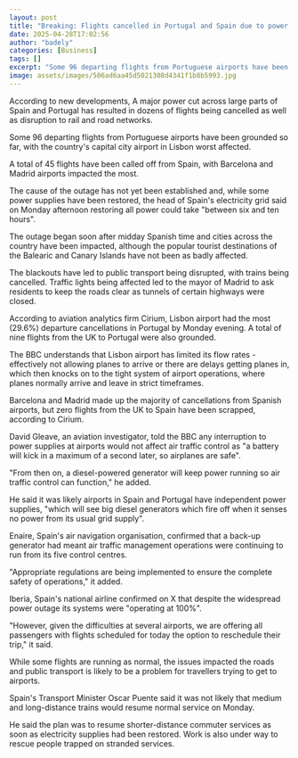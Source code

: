 ```yaml
---
layout: post
title: "Breaking: Flights cancelled in Portugal and Spain due to power cut"
date: 2025-04-28T17:02:56
author: "badely"
categories: [Business]
tags: []
excerpt: "Some 96 departing flights from Portuguese airports have been grounded so far, while 45 have been called off from Spain."
image: assets/images/506ad6aa45d5021308d4341f1b8b5993.jpg
---
```


According to new developments, A major power cut across large parts of Spain and Portugal has resulted in dozens of flights being cancelled as well as disruption to rail and road networks.

Some 96 departing flights from Portuguese airports have been grounded so far, with the country's capital city airport in Lisbon worst affected.

A total of 45 flights have been called off from Spain, with Barcelona and Madrid airports impacted the most.

The cause of the outage has not yet been established and, while some power supplies have been restored, the head of Spain's electricity grid said on Monday afternoon restoring all power could take "between six and ten hours".

The outage began soon after midday Spanish time and cities across the country have been impacted, although the popular tourist destinations of the Balearic and Canary Islands have not been as badly affected.

The blackouts have led to public transport being disrupted, with trains being cancelled. Traffic lights being affected led to the mayor of Madrid to ask residents to keep the roads clear as tunnels of certain highways were closed. 

According to aviation analytics firm Cirium, Lisbon airport had the most (29.6%) departure cancellations in Portugal by Monday evening. A total of nine flights from the UK to Portugal were also grounded.

The BBC understands that Lisbon airport has limited its flow rates - effectively not allowing planes to arrive or there are delays getting planes in, which then knocks on to the tight system of airport operations, where planes normally arrive and leave in strict timeframes.

Barcelona and Madrid made up the majority of cancellations from Spanish airports, but zero flights from the UK to Spain have been scrapped, according to Cirium.

David Gleave, an aviation investigator, told the BBC any interruption to power supplies at airports would not affect air traffic control as "a battery will kick in a maximum of a second later, so airplanes are safe".

"From then on, a diesel-powered generator will keep power running so air traffic control can function," he added.

He said it was likely airports in Spain and Portugal have independent power supplies, "which will see big diesel generators which fire off when it senses no power from its usual grid supply".

Enaire, Spain's air navigation organisation, confirmed that a back-up generator had meant air traffic management operations were continuing to run from its five control centres.

"Appropriate regulations are being implemented to ensure the complete safety of operations," it added.

Iberia, Spain's national airline confirmed on X that despite the widespread power outage its systems were "operating at 100%".

"However, given the difficulties at several airports, we are offering all passengers with flights scheduled for today the option to reschedule their trip," it said.

While some flights are running as normal, the issues impacted the roads and public transport is likely to be a problem for travellers trying to get to airports.

Spain's Transport Minister Oscar Puente said it was not likely that medium and long-distance trains would resume normal service on Monday.

He said the plan was to resume shorter-distance commuter services as soon as electricity supplies had been restored. Work is also under way to rescue people trapped on stranded services.

